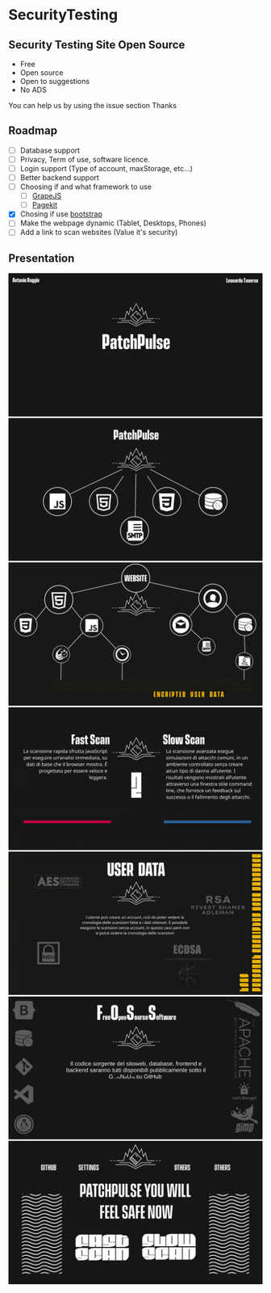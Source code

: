 # SecurityTesting
Security Testing Site Open Source
---
- Free
- Open source
- Open to suggestions
- No ADS

You can help us by using the issue section
Thanks

## Roadmap
- [ ] Database support 
- [ ] Privacy, Term of use, software licence.
- [ ] Login support (Type of account, maxStorage, etc...)
- [ ] Better backend support
- [ ] Choosing if and what framework to use
  - [ ] [GrapeJS](https://grapesjs.com/)
  - [ ] [Pagekit](https://github.com/uatrend/pagekit)
- [X] Chosing if use [bootstrap](https://getbootstrap.com/)
- [ ] Make the webpage dynamic (Tablet, Desktops, Phones)
- [ ] Add a link to scan websites (Value it's security)

 ## Presentation
 ![Slide 1](images/PatchPulsePresentation/PatchPulsePresentation1-1.png)
 ![Slide 2](images/PatchPulsePresentation/PatchPulsePresentation1-2.png)
 ![Slide 3](images/PatchPulsePresentation/PatchPulsePresentation1-3.png)
 ![Slide 4](images/PatchPulsePresentation/PatchPulsePresentation1-4.png)
 ![Slide 5](images/PatchPulsePresentation/PatchPulsePresentation1-5.png)
 ![Slide 6](images/PatchPulsePresentation/PatchPulsePresentation1-6.png)
 ![Slide 7](images/PatchPulsePresentation/PatchPulsePresentation1-7.png)
 



 
